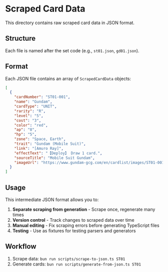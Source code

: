 # Scraped Card Data

This directory contains raw scraped card data in JSON format.

## Structure

Each file is named after the set code (e.g., `st01.json`, `gd01.json`).

## Format

Each JSON file contains an array of `ScrapedCardData` objects:

```json
[
  {
    "cardNumber": "ST01-001",
    "name": "Gundam",
    "cardType": "UNIT",
    "rarity": "R",
    "level": "5",
    "cost": "3",
    "color": "red",
    "ap": "8",
    "hp": "5",
    "zone": "Space, Earth",
    "trait": "Gundam (Mobile Suit)",
    "link": "[Amuro Ray]",
    "effectText": "【Deploy】 Draw 1 card.",
    "sourceTitle": "Mobile Suit Gundam",
    "imageUrl": "https://www.gundam-gcg.com/en/cardlist/images/ST01-001.png"
  }
]
```

## Usage

This intermediate JSON format allows you to:
1. **Separate scraping from generation** - Scrape once, regenerate many times
2. **Version control** - Track changes to scraped data over time
3. **Manual editing** - Fix scraping errors before generating TypeScript files
4. **Testing** - Use as fixtures for testing parsers and generators

## Workflow

1. Scrape data: `bun run scripts/scrape-to-json.ts ST01`
2. Generate cards: `bun run scripts/generate-from-json.ts ST01`
